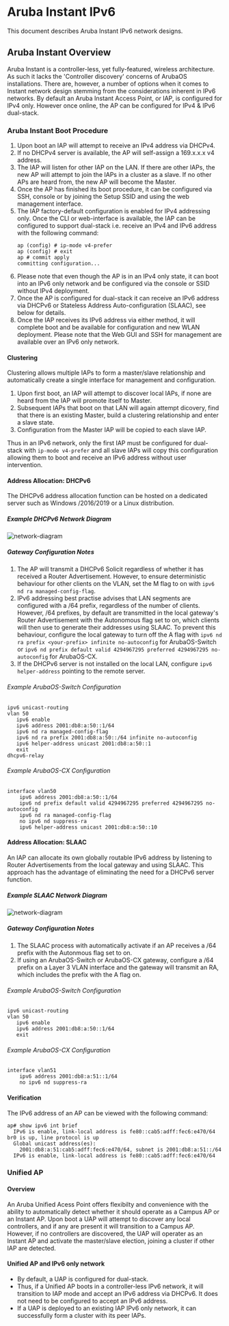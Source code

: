# Aruba Instant IPv6

This document describes Aruba Instant IPv6 network designs.

## Aruba Instant Overview

Aruba Instant is a controller-less, yet fully-featured, wireless architecture. As such it lacks the 'Controller discovery' concerns of ArubaOS installations.
There are, however, a number of options when it comes to Instant network design stemming from the considerations inherent in IPv6 networks.
By default an Aruba Instant Access Point, or IAP, is configured for IPv4 only. However once online, the AP can be configured for IPv4 & IPv6 dual-stack.

### Aruba Instant Boot Procedure

1. Upon boot an IAP will attempt to receive an IPv4 address via DHCPv4.
2. If no DHCPv4 server is available, the AP will self-assign a 169.x.x.x v4 address.
3. The IAP will listen for other IAP on the LAN. If there are other IAPs, the new AP will attempt to join the IAPs in a cluster as a slave. If no other APs are heard from, the new AP will become the Master.
4. Once the AP has finished its boot procedure, it can be configured via SSH, console or by joining the Setup SSID and using the web management interface.
5. The IAP factory-default configuration is enabled for IPv4 addressing only. Once the CLI or web-interface is available, the IAP can be configured to support dual-stack i.e. receive an IPv4 and IPv6 address with the following command:
   ```
   ap (config) # ip-mode v4-prefer
   ap (config) # exit
   ap # commit apply
   committing configuration...
   ```
6. Please note that even though the AP is in an IPv4 only state, it can boot into an IPv6 only network and be configured via the console or SSID without IPv4 deployment.  
7. Once the AP is configured for dual-stack it can receive an IPv6 address via DHCPv6 or Stateless Address Auto-configuration (SLAAC), see below for details.
8. Once the IAP receives its IPv6 address via either method, it will complete boot and be available for configuration and new WLAN deployment. Please note that the Web GUI and SSH for management are available over an IPv6 only network.

#### Clustering
Clustering allows multiple IAPs to form a master/slave relationship and automatically create a single interface for management and configuration.
1. Upon first boot, an IAP will attempt to discover local IAPs, if none are heard from the IAP will promote itself to Master.
2. Subsequent IAPs that boot on that LAN will again attempt dicovery, find that there is an existing Master, build a clustering relationship and enter a slave state. 
3. Configuration from the Master IAP will be copied to each slave IAP.  
   
Thus in an IPv6 network, only the first IAP must be configured for dual-stack with `ip-mode v4-prefer` and all slave IAPs will copy this configuration allowing them to boot and receive an IPv6 address without user intervention.

#### Address Allocation: DHCPv6
The DHCPv6 address allocation function can be hosted on a dedicated server such as Windows /2016/2019 or a Linux distribution.

##### Example DHCPv6 Network Diagram

![network-diagram](pictures/instant-dhcpv6-network-1.png)

##### Gateway Configuration Notes

1. The AP will transmit a DHCPv6 Solicit regardless of whether it has received a Router Advertisement. However, to ensure deterministic behaviour for other clients on the VLAN, set the M flag to on with `ipv6 nd ra managed-config-flag`.
2. IPv6 addressing best practise advises that LAN segments are configured with a /64 prefix, regardless of the number of clients. However, /64 prefixes, by default are transmitted in the local gateway's Router Advertisement with the Autonomous flag set to on, which clients will then use to generate their addresses using SLAAC. To prevent this behaviour, configure the local gateway to turn off the A flag with `ipv6 nd ra prefix <your-prefix> infinite no-autoconfig` for ArubaOS-Switch or `ipv6 nd prefix default valid 4294967295 preferred 4294967295 no-autoconfig` for ArubaOS-CX.
3. If the DHCPv6 server is not installed on the local LAN, configure `ipv6 helper-address` pointing to the remote server.

###### Example ArubaOS-Switch Configuration
```
ipv6 unicast-routing
vlan 50
   ipv6 enable
   ipv6 address 2001:db8:a:50::1/64
   ipv6 nd ra managed-config-flag
   ipv6 nd ra prefix 2001:db8:a:50::/64 infinite no-autoconfig
   ipv6 helper-address unicast 2001:db8:a:50::1
   exit
dhcpv6-relay
```

###### Example ArubaOS-CX Configuration

```
interface vlan50
    ipv6 address 2001:db8:a:50::1/64
    ipv6 nd prefix default valid 4294967295 preferred 4294967295 no-autoconfig
    ipv6 nd ra managed-config-flag
    no ipv6 nd suppress-ra
    ipv6 helper-address unicast 2001:db8:a:50::10
```

#### Address Allocation: SLAAC
An IAP can allocate its own globally routable IPv6 address by listening to Router Advertisements from the local gateway and using SLAAC. This approach has the advantage of eliminating the need for a DHCPv6 server function.

##### Example SLAAC Network Diagram

![network-diagram](pictures/instant-slaac-network-1.png)

##### Gateway Configuration Notes

1. The SLAAC process with automatically activate if an AP receives a /64 prefix with the Autonmous flag set to on.
2. If using an ArubaOS-Switch or ArubaOS-CX gateway, configure a /64 prefix on a Layer 3 VLAN interface and the gateway will transmit an RA, which includes the prefix with the A flag on.

###### Example ArubaOS-Switch Configuration
```
ipv6 unicast-routing
vlan 50
   ipv6 enable
   ipv6 address 2001:db8:a:50::1/64
   exit
```
###### Example ArubaOS-CX Configuration

```
interface vlan51
    ipv6 address 2001:db8:a:51::1/64
    no ipv6 nd suppress-ra
```

#### Verification

The IPv6 address of an AP can be viewed with the following command:

```
ap# show ipv6 int brief
  IPv6 is enable, link-local address is fe80::cab5:adff:fec6:e470/64
br0 is up, line protocol is up
  Global unicast address(es):
    2001:db8:a:51:cab5:adff:fec6:e470/64, subnet is 2001:db8:a:51::/64
  IPv6 is enable, link-local address is fe80::cab5:adff:fec6:e470/64
```

### Unified AP

#### Overview

An Aruba Unified Acess Point offers flexibilty and convenience with the ability to automatically detect whether it should operate as a Campus AP or an Instant AP.
Upon boot a UAP will attempt to discover any local controllers, and if any are present it will transition to a Campus AP.
However, if no controllers are discovered, the UAP will operater as an Instant AP and activate the master/slave election, joining a cluster if other IAP are detected.

#### Unified AP and IPv6 only network

* By default, a UAP is configured for dual-stack.
* Thus, if a Unified AP boots in a controller-less IPv6 network, it will transition to IAP mode and accept an IPv6 address via DHCPv6. It does not need to be configured to accept an IPv6 address.
* If a UAP is deployed to an existing IAP IPv6 only network, it can successfully form a cluster with its peer IAPs.
